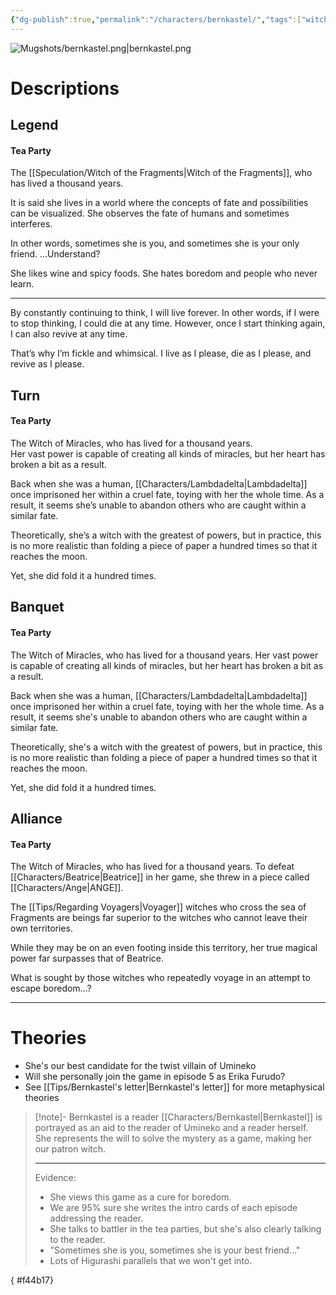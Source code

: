 ```yaml
---
{"dg-publish":true,"permalink":"/characters/bernkastel/","tags":["witch"]}
---
```



![Mugshots/bernkastel.png|bernkastel.png](/img/user/Mugshots/bernkastel.png)
# Descriptions

## Legend
#### Tea Party

The [[Speculation/Witch of the Fragments\|Witch of the Fragments]], who has lived a thousand years.

It is said she lives in a world where the concepts of fate and possibilities can be visualized. She observes the fate of humans and sometimes interferes.

In other words, sometimes she is you, and sometimes she is your only friend. ...Understand?

She likes wine and spicy foods. She hates boredom and people who never learn.

---
By constantly continuing to think, I will live forever. In other words, if I were to stop thinking, I could die at any time. However, once I start thinking again, I can also revive at any time.

That’s why I’m fickle and whimsical. I live as I please, die as I please, and revive as I please.
## Turn
#### Tea Party

The Witch of Miracles, who has lived for a thousand years.  
Her vast power is capable of creating all kinds of miracles, but her heart has broken a bit as a result.  

Back when she was a human, [[Characters/Lambdadelta\|Lambdadelta]] once imprisoned her within a cruel fate, toying with her the whole time. As a result, it seems she’s unable to abandon others who are caught within a similar fate.  

Theoretically, she’s a witch with the greatest of powers, but in practice, this is no more realistic than folding a piece of paper a hundred times so that it reaches the moon.  

Yet, she did fold it a hundred times.  
## Banquet
#### Tea Party

The Witch of Miracles, who has lived for a thousand years.
Her vast power is capable of creating all kinds of miracles, but her heart has broken a bit as a result.

Back when she was a human, [[Characters/Lambdadelta\|Lambdadelta]] once imprisoned her within a cruel fate, toying with her the whole time. As a result, it seems she's unable to abandon others who are caught within a similar fate.

Theoretically, she's a witch with the greatest of powers, but in practice, this is no more realistic than folding a piece of paper a hundred times so that it reaches the moon.

Yet, she did fold it a hundred times.
## Alliance
#### Tea Party

The Witch of Miracles, who has lived for a thousand years. To defeat [[Characters/Beatrice\|Beatrice]] in her game, she threw in a piece called [[Characters/Ange\|ANGE]].

The [[Tips/Regarding Voyagers\|Voyager]] witches who cross the sea of Fragments are beings far superior to the witches who cannot leave their own territories.

While they may be on an even footing inside this territory, her true magical power far surpasses that of Beatrice.

What is sought by those witches who repeatedly voyage in an attempt to escape boredom...?

---

# Theories

- She's our best candidate for the twist villain of Umineko
- Will she personally join the game in episode 5 as Erika Furudo?
- See [[Tips/Bernkastel's letter\|Bernkastel's letter]] for more metaphysical theories



<div class="transclusion internal-embed is-loaded"><div class="markdown-embed">



> [!note]- Bernkastel is a reader
> [[Characters/Bernkastel\|Bernkastel]] is portrayed as an aid to the reader of Umineko and a reader herself. She represents the will to solve the mystery as a game, making her our patron witch.
> 
> ---
> Evidence:
> - She views this game as a cure for boredom.
> - We are 95% sure she writes the intro cards of each episode addressing the reader.
> - She talks to battler in the tea parties, but she's also clearly talking to the reader.
> - "Sometimes she is you, sometimes she is your best friend..."
> - Lots of Higurashi parallels that we won't get into.

</div></div>

{ #f44b17}


